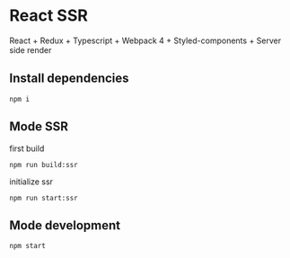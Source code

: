 # React SSR
React + Redux + Typescript + Webpack 4 + Styled-components + Server side render

## Install dependencies
```
npm i
```

## Mode SSR

first build
```
npm run build:ssr
```

initialize ssr
```
npm run start:ssr
```
## Mode development
```
npm start
```